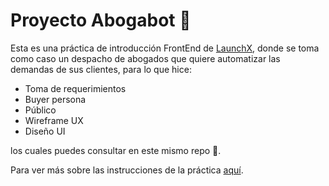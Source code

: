 # Proyecto Abogabot 🤖

Esta es una práctica de introducción FrontEnd de [LaunchX](https://github.com/LaunchX-InnovaccionVirtual), donde se toma como caso un despacho de abogados que quiere automatizar las demandas de sus clientes, para lo que hice:
- Toma de requerimientos
- Buyer persona 
- Público 
- Wireframe UX
- Diseño UI

los cuales puedes consultar en este mismo repo 📍.

Para ver más sobre las instrucciones de la práctica [aquí](https://github.com/LaunchX-InnovaccionVirtual/FrontEnd-Mision/tree/main/01%20-%20INTRO/practicas).
